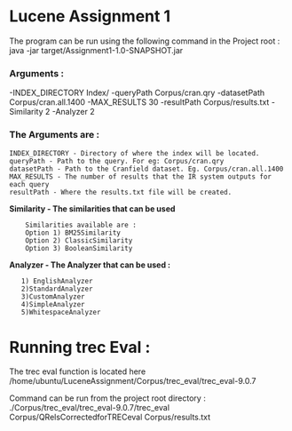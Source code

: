 # Lucene Assignment 1 
The program can be run using the following command in the Project root :  
java -jar target/Assignment1-1.0-SNAPSHOT.jar

### Arguments : 
-INDEX_DIRECTORY Index/ -queryPath Corpus/cran.qry -datasetPath Corpus/cran.all.1400 -MAX_RESULTS 30  -resultPath Corpus/results.txt -Similarity 2 -Analyzer 2  


### The Arguments are : 
```
INDEX_DIRECTORY - Directory of where the index will be located.   
queryPath - Path to the query. For eg: Corpus/cran.qry  
datasetPath - Path to the Cranfield dataset. Eg. Corpus/cran.all.1400  
MAX_RESULTS - The number of results that the IR system outputs for each query  
resultPath - Where the results.txt file will be created. 
``` 

**Similarity - The similarities that can be used**  

        Similarities available are :  
        Option 1) BM25Similarity  
        Option 2) ClassicSimilarity  
        Option 3) BooleanSimilarity  
                
**Analyzer - The Analyzer that can be used :**  
```
   1) EnglishAnalyzer  
   2)StandardAnalyzer  
   3)CustomAnalyzer  
   4)SimpleAnalyzer  
   5)WhitespaceAnalyzer  
```           
# Running trec Eval : 

The trec eval function is located here /home/ubuntu/LuceneAssignment/Corpus/trec_eval/trec_eval-9.0.7

Command can be run from the project root directory :  
./Corpus/trec_eval/trec_eval-9.0.7/trec_eval Corpus/QRelsCorrectedforTRECeval
 Corpus/results.txt 